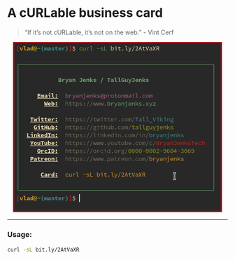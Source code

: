 # A cURLable business card

> “If it’s not cURLable, it’s not on the web.” - Vint Cerf

<div align="center">

![curl output](screenshot.png)

</div>

---

### Usage:

```bash
curl -sL bit.ly/2AtVaXR
```
